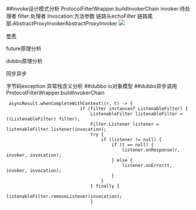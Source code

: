 ##invoke设计模式分析
ProtocolFilterWrapper.buildInvokerChain
invoker:待处理者
filter:处理者
Invocation:方法参数
链路头echoFilter
链路尾部:AbstractProxyInvokerAbstractProxyInvoker
![](https://p6-juejin.byteimg.com/tos-cn-i-k3u1fbpfcp/b1557e7a87e1430cb5b0ac58cb82a61c~tplv-k3u1fbpfcp-zoom-1.image)

[参考](https://juejin.cn/post/6858938670112571399)


future原理分析


dubbo原理分析





同步异步

字节码exception
异常栈含义分析
##dubbo io对象模型
##dubbo异步调用
ProtocolFilterWrapper.buildInvokerChain
```
 asyncResult.whenCompleteWithContext((r, t) -> {
                            if (filter instanceof ListenableFilter) {
                                ListenableFilter listenableFilter = ((ListenableFilter) filter);
                                Filter.Listener listener = listenableFilter.listener(invocation);
                                try {
                                    if (listener != null) {
                                        if (t == null) {
                                            listener.onResponse(r, invoker, invocation);
                                        } else {
                                            listener.onError(t, invoker, invocation);
                                        }
                                    }
                                } finally {
                                    listenableFilter.removeListener(invocation);
                                }
```
